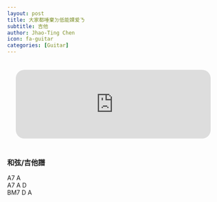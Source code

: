```yaml
---
layout: post
title: 大家都唾棄ㄉ低能婐爱ㄋ
subtitle: 吉他
author: Jhao-Ting Chen
icon: fa-guitar
categories: [Guitar]
---
```


<iframe width="90%" height="160" src="https://clyp.it/2qdu1jg4/widget" frameborder="0" style="margin: 20px;  border-radius: 20px;"></iframe>
<br>

<h3>和弦/吉他譜</h3>
A7 A<br>
A7 A D<br>
BM7 D A<br>


<br>

